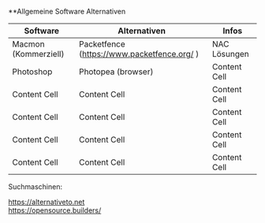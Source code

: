 **Allgemeine Software Alternativen

| Software  | Alternativen | Infos |
| ------------- | ------------- | ------------- |
| Macmon (Kommerziell)  | Packetfence (https://www.packetfence.org/ )   | NAC Lösungen  |
| Photoshop  | Photopea (browser)  | Content Cell  |****
| Content Cell  | Content Cell  | Content Cell  |****
| Content Cell  | Content Cell  | Content Cell  |****
| Content Cell  | Content Cell  | Content Cell  |****
| Content Cell  | Content Cell  | Content Cell  |****


Suchmaschinen:  

https://alternativeto.net  
https://opensource.builders/  

